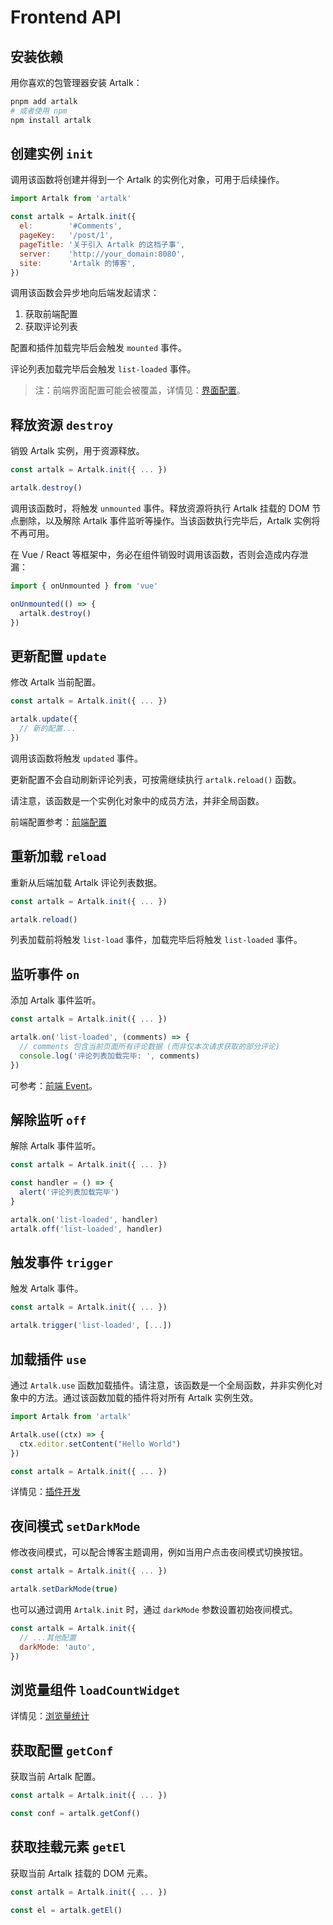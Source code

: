 # Frontend API

## 安装依赖

用你喜欢的包管理器安装 Artalk：

```bash
pnpm add artalk
# 或者使用 npm
npm install artalk
```

## 创建实例 `init`

调用该函数将创建并得到一个 Artalk 的实例化对象，可用于后续操作。

<!-- prettier-ignore-start -->

```js
import Artalk from 'artalk'

const artalk = Artalk.init({
  el:        '#Comments',
  pageKey:   '/post/1',
  pageTitle: '关于引入 Artalk 的这档子事',
  server:    'http://your_domain:8080',
  site:      'Artalk 的博客',
})
```

<!-- prettier-ignore-end -->

调用该函数会异步地向后端发起请求：

1. 获取前端配置
2. 获取评论列表

配置和插件加载完毕后会触发 `mounted` 事件。

评论列表加载完毕后会触发 `list-loaded` 事件。

> 注：前端界面配置可能会被覆盖，详情见：[界面配置](../guide/frontend/config.md)。

## 释放资源 `destroy`

销毁 Artalk 实例，用于资源释放。

```js
const artalk = Artalk.init({ ... })

artalk.destroy()
```

调用该函数时，将触发 `unmounted` 事件。释放资源将执行 Artalk 挂载的 DOM 节点删除，以及解除 Artalk 事件监听等操作。当该函数执行完毕后，Artalk 实例将不再可用。

在 Vue / React 等框架中，务必在组件销毁时调用该函数，否则会造成内存泄漏：

```ts
import { onUnmounted } from 'vue'

onUnmounted(() => {
  artalk.destroy()
})
```

## 更新配置 `update`

修改 Artalk 当前配置。

```js
const artalk = Artalk.init({ ... })

artalk.update({
  // 新的配置...
})
```

调用该函数将触发 `updated` 事件。

更新配置不会自动刷新评论列表，可按需继续执行 `artalk.reload()` 函数。

请注意，该函数是一个实例化对象中的成员方法，并非全局函数。

前端配置参考：[前端配置](../guide/frontend/config.md)

## 重新加载 `reload`

重新从后端加载 Artalk 评论列表数据。

```js
const artalk = Artalk.init({ ... })

artalk.reload()
```

列表加载前将触发 `list-load` 事件，加载完毕后将触发 `list-loaded` 事件。

## 监听事件 `on`

添加 Artalk 事件监听。

```js
const artalk = Artalk.init({ ... })

artalk.on('list-loaded', (comments) => {
  // comments 包含当前页面所有评论数据 (而非仅本次请求获取的部分评论)
  console.log('评论列表加载完毕: ', comments)
})
```

可参考：[前端 Event](./event.md)。

## 解除监听 `off`

解除 Artalk 事件监听。

```js
const artalk = Artalk.init({ ... })

const handler = () => {
  alert('评论列表加载完毕')
}

artalk.on('list-loaded', handler)
artalk.off('list-loaded', handler)
```

## 触发事件 `trigger`

触发 Artalk 事件。

```js
const artalk = Artalk.init({ ... })

artalk.trigger('list-loaded', [...])
```

## 加载插件 `use`

通过 `Artalk.use` 函数加载插件。请注意，该函数是一个全局函数，并非实例化对象中的方法。通过该函数加载的插件将对所有 Artalk 实例生效。

```js
import Artalk from 'artalk'

Artalk.use((ctx) => {
  ctx.editor.setContent("Hello World")
})

const artalk = Artalk.init({ ... })
```

详情见：[插件开发](./plugin.md)

## 夜间模式 `setDarkMode`

修改夜间模式，可以配合博客主题调用，例如当用户点击夜间模式切换按钮。

```js
const artalk = Artalk.init({ ... })

artalk.setDarkMode(true)
```

也可以通过调用 `Artalk.init` 时，通过 `darkMode` 参数设置初始夜间模式。

```js
const artalk = Artalk.init({
  // ...其他配置
  darkMode: 'auto',
})
```

## 浏览量组件 `loadCountWidget`

详情见：[浏览量统计](../guide/frontend/pv.md)

## 获取配置 `getConf`

获取当前 Artalk 配置。

```js
const artalk = Artalk.init({ ... })

const conf = artalk.getConf()
```

## 获取挂载元素 `getEl`

获取当前 Artalk 挂载的 DOM 元素。

```js
const artalk = Artalk.init({ ... })

const el = artalk.getEl()
```
